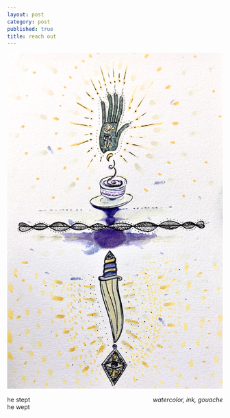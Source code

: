 ```yaml
---
layout: post
category: post
published: true
title: reach out
---
```

![touch it](/media/touch-the-spirit.jpeg)
<!--more-->
<span class='date' style='float:right;'>*watercolor, ink, gouache*</span>  
  
  
  
he stept  
he wept  
